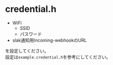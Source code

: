 # credential.h
* WiFi
  * SSID
  * パスワード
* slak通知用Incoming-webhookのURL

を設定してください。  
設定は`example.credential.h`を参考にしてください。